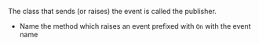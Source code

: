 The class that sends (or raises) the event is called the publisher.
- Name the method which raises an event prefixed with `On` with the event name